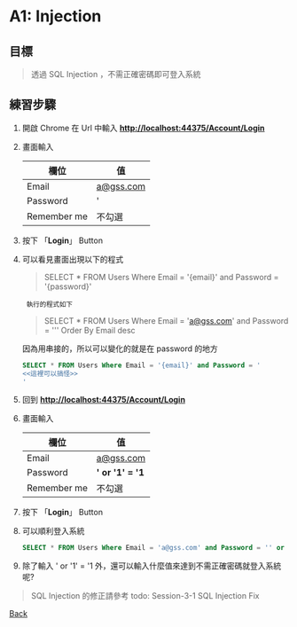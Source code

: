 # A1: Injection

## 目標

>透過 SQL Injection ，不需正確密碼即可登入系統

## 練習步驟

1. 開啟 Chrome 在 Url 中輸入 **<http://localhost:44375/Account/Login>**

2. 畫面輸入

    | 欄位 | 值  |
    |---|---|
    | Email | a@gss.com |
    | Password | ' |
    | Remember me | 不勾選 |

3. 按下 「**Login**」 Button

4. 可以看見畫面出現以下的程式

    >SELECT * FROM Users Where Email = '{email}' and Password = '{password}'

        執行的程式如下
    > SELECT * FROM Users Where Email = 'a@gss.com' and Password = ''' Order By Email desc

    因為用串接的，所以可以變化的就是在 password 的地方

    ```sql
    SELECT * FROM Users Where Email = '{email}' and Password = '
    <<這裡可以搞怪>>
    '
    ```

5. 回到 **<http://localhost:44375/Account/Login>**

6. 畫面輸入

    | 欄位 | 值  |
    |---|---|
    | Email | a@gss.com |
    | Password | **' or '1' = '1** |
    | Remember me | 不勾選 |

7. 按下 「**Login**」 Button

8. 可以順利登入系統

    ```sql
    SELECT * FROM Users Where Email = 'a@gss.com' and Password = '' or '1' = '1' Order By Email desc
    ```

9. 除了輸入 ' or '1' = '1 外，還可以輸入什麼值來達到不需正確密碼就登入系統呢?

>SQL Injection 的修正請參考 todo: Session-3-1 SQL Injection Fix

[Back](./../../readme.md)
